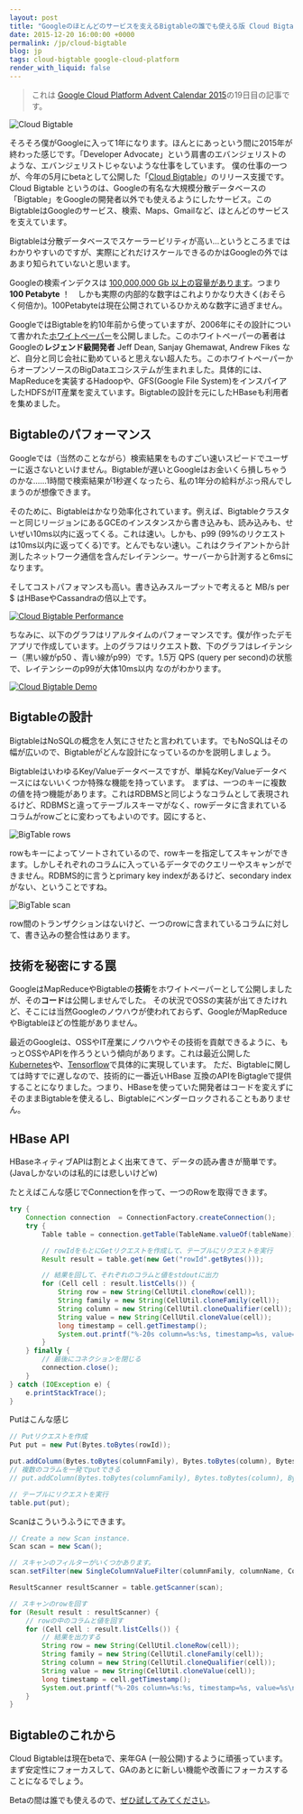 ```yaml
---
layout: post
title: "Googleのほとんどのサービスを支えるBigtableの誰でも使える版 Cloud Bigtable"
date: 2015-12-20 16:00:00 +0000
permalink: /jp/cloud-bigtable
blog: jp
tags: cloud-bigtable google-cloud-platform
render_with_liquid: false
---
```


> これは [Google Cloud Platform Advent Calendar 2015](http://qiita.com/advent-calendar/2015/gcp)の19日目の記事です。

<img alt="Cloud Bigtable" title="Cloud Bigtable" class="align-center" src="/assets/images/746/bigtable.png">

そろそろ僕がGoogleに入って1年になります。ほんとにあっという間に2015年が終わった感じです。「Developer Advocate」という肩書のエバンジェリストのような、エバンジェリストじゃないような仕事をしています。
僕の仕事の一つが、今年の5月にbetaとして公開した「[Cloud Bigtable](https://cloud.google.com/bigtable/)」のリリース支援です。Cloud Bigtable というのは、Googleの有名な大規模分散データベースの「Bigtable」をGoogleの開発者以外でも使えるようにしたサービス。このBigtableはGoogleのサービス、検索、Maps、Gmailなど、ほとんどのサービスを支えています。

Bigtableは分散データベースでスケーラービリティが高い...というところまではわかりやすいのですが、実際にどれだけスケールできるのかはGoogleの外ではあまり知られていないと思います。

Googleの検索インデクスは [100,000,000 Gb 以上の容量があります](https://www.google.com/insidesearch/howsearchworks/crawling-indexing.html)。つまり **100 Petabyte** ！　しかも実際の内部的な数字はこれよりかなり大きく(おそらく何倍か)。100Petabyteは現在公開されているひかえめな数字に過ぎません。

GoogleではBigtableを約10年前から使っていますが、2006年にその設計について書かれた[ホワイトペーパー](http://research.google.com/archive/bigtable.html)を公開しました。このホワイトペーパーの著者はGoogleの**レジェンド級開発者** Jeff Dean, Sanjay Ghemawat, Andrew Fikes など、自分と同じ会社に勤めていると思えない超人たち。このホワイトペーパーからオープンソースのBigDataエコシステムが生まれました。具体的には、MapReduceを実装するHadoopや、GFS(Google File System)をインスパイアしたHDFSがIT産業を変えています。Bigtableの設計を元にしたHBaseも利用者を集めました。

## Bigtableのパフォーマンス

Googleでは（当然のことながら）検索結果をものすごい速いスピードでユーザーに返さないといけません。Bigtableが遅いとGoogleはお金いくら損しちゃうのかな……1時間で検索結果が1秒遅くなったら、私の1年分の給料がぶっ飛んでしまうのが想像できます。

そのために、Bigtableはかなり効率化されています。例えば、Bigtableクラスターと同じリージョンにあるGCEのインスタンスから書き込みも、読み込みも、せいぜい10ms以内に返ってくる。これは速い。しかも、p99 (99%のリクエストは10ms以内に返ってくる)です。とんでもない速い。これはクライアントから計測したネットワーク通信を含んだレイテンシー。サーバーから計測すると6msになります。

そしてコストパフォマンスも高い。書き込みスループットで考えると MB/s per $ はHBaseやCassandraの倍以上です。

[![Cloud Bigtable Performance](/assets/images/746/big%20table%205-6%20-%20GCP.png)](/assets/images/746/big%20table%205-6%20-%20GCP.png)

ちなみに、以下のグラフはリアルタイムのパフォーマンスです。僕が作ったデモアプリで作成しています。上のグラフはリクエスト数、下のグラフはレイテンシー（黒い線がp50 、青い線がp99）です。1.5万 QPS (query per second)の状態で、レイテンシーのp99が大体10ms以内 なのがわかります。

[![Cloud Bigtable Demo](/assets/images/746/demo.png)](/assets/images/746/demo.png)

## Bigtableの設計

BigtableはNoSQLの概念を人気にさせたと言われています。でもNoSQLはその幅が広いので、Bigtableがどんな設計になっているのかを説明しましょう。

BigtableはいわゆるKey/Valueデータベースですが、単純なKey/Valueデータベースにはないいくつか特殊な機能を持っています。
まずは、一つのキーに複数の値を持つ機能があります。これはRDBMSと同じようなコラムとして表現されるけど、RDBMSと違ってテーブルスキーマがなく、rowデータに含まれているコラムがrowごとに変わってもよいのです。図にすると、

![BigTable rows](/assets/images/746/rows.png)

rowもキーによってソートされているので、rowキーを指定してスキャンができます。しかしそれぞれのコラムに入っているデータでのクエリーやスキャンができません。RDBMS的に言うとprimary key indexがあるけど、secondary indexがない、ということですね。

![BigTable scan](/assets/images/746/scan.png)

row間のトランザクションはないけど、一つのrowに含まれているコラムに対して、書き込みの整合性はあります。

## 技術を秘密にする罠

GoogleはMapReduceやBigtableの**技術**をホワイトペーパーとして公開しましたが、その**コード**は公開しませんでした。
その状況でOSSの実装が出てきたけれど、そこには当然Googleのノウハウが使われておらず、GoogleがMapReduceやBigtableほどの性能がありません。

最近のGoogleは、OSSやIT産業にノウハウやその技術を貢献できるように、もっとOSSやAPIを作ろうという傾向があります。これは最近公開した [Kubernetes](http://kubernetes.io/)や、[Tensorflow](http://tensorflow.io/)で具体的に実現しています。
ただ、Bigtableに関しては時すでに遅しなので、技術的に一番近いHBase 互換のAPIをBigtagleで提供することになりました。つまり、HBaseを使っていた開発者はコードを変えずにそのままBigtableを使えるし、Bigtableにベンダーロックされることもありません。

## HBase API

HBaseネィティブAPIは割とよく出来てきて、データの読み書きが簡単です。 (Javaしかないのは私的には悲しいけどw)

たとえばこんな感じでConnectionを作って、一つのRowを取得できます。

```java
try {
    Connection connection  = ConnectionFactory.createConnection();
    try {
        Table table = connection.getTable(TableName.valueOf(tableName));

        // rowIdをもとにGetリクエストを作成して、テーブルにリクエストを実行
        Result result = table.get(new Get("rowId".getBytes()));

        // 結果を回して、それぞれのコラムと値をstdoutに出力
        for (Cell cell : result.listCells()) {
            String row = new String(CellUtil.cloneRow(cell));
            String family = new String(CellUtil.cloneFamily(cell));
            String column = new String(CellUtil.cloneQualifier(cell));
            String value = new String(CellUtil.cloneValue(cell));
            long timestamp = cell.getTimestamp();
            System.out.printf("%-20s column=%s:%s, timestamp=%s, value=%s\n", row, family, column, timestamp, value);
        }
    } finally {
        // 最後にコネクションを閉じる
        connection.close();
    }
} catch (IOException e) {
    e.printStackTrace();
}
```

Putはこんな感じ

```java
// Putリクエストを作成
Put put = new Put(Bytes.toBytes(rowId));

put.addColumn(Bytes.toBytes(columnFamily), Bytes.toBytes(column), Bytes.toBytes(value));
// 複数のコラムを一発でputできる
// put.addColumn(Bytes.toBytes(columnFamily), Bytes.toBytes(column), Bytes.toBytes(value));

// テーブルにリクエストを実行
table.put(put);
```

Scanはこういうふうにできます。

```java
// Create a new Scan instance.
Scan scan = new Scan();

// スキャンのフィルターがいくつかあります。
scan.setFilter(new SingleColumnValueFilter(columnFamily, columnName, CompareFilter.CompareOp.EQUAL, "mycolumn"));

ResultScanner resultScanner = table.getScanner(scan);

// スキャンのrowを回す
for (Result result : resultScanner) {
    // rowの中のコラムと値を回す
    for (Cell cell : result.listCells()) {
        // 結果を出力する
        String row = new String(CellUtil.cloneRow(cell));
        String family = new String(CellUtil.cloneFamily(cell));
        String column = new String(CellUtil.cloneQualifier(cell));
        String value = new String(CellUtil.cloneValue(cell));
        long timestamp = cell.getTimestamp();
        System.out.printf("%-20s column=%s:%s, timestamp=%s, value=%s\n", row, family, column, timestamp, value);
    }
}
```

## Bigtableのこれから

Cloud Bigtableは現在betaで、来年GA (一般公開)するように頑張っています。まず安定性にフォーカスして、GAのあとに新しい機能や改善にフォーカスすることになるでしょう。

Betaの間は誰でも使えるので、[ぜひ試してみてください](https://cloud.google.com/bigtable/)。
